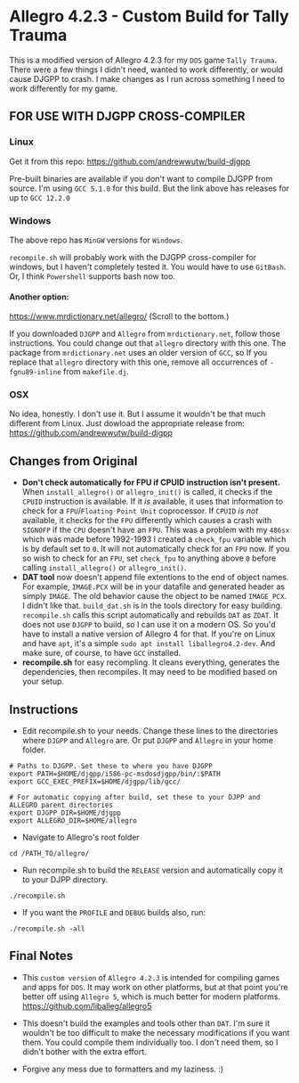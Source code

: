 # Allegro 4.2.3 - Custom Build for Tally Trauma

This is a modified version of Allegro 4.2.3 for my `DOS` game `Tally Trauma`. There were a few things I didn't need, wanted to work differently, or would cause DJGPP to crash. I make changes as I run across something I need to work differently for my game.

## FOR USE WITH DJGPP CROSS-COMPILER

### Linux
Get it from this repo: https://github.com/andrewwutw/build-djgpp

Pre-built binaries are available if you don't want to compile DJGPP from source. I'm using `GCC 5.1.0` for this build. But the link above has releases for up to `GCC 12.2.0`

### Windows

The above repo has `MinGW` versions for `Windows`.

`recompile.sh` will probably work with the DJGPP cross-compiler for windows, but I haven't completely tested it. You would have to use `GitBash`. Or, I think `Powershell` supports bash now too. 

#### Another option:

https://www.mrdictionary.net/allegro/ (Scroll to the bottom.)

If you downloaded `DJGPP` and `Allegro` from `mrdictionary.net`, follow those instructions. You could change out that `allegro` directory with this one. The package from `mrdictionary.net` uses an older version of `GCC`, so If you replace that `allegro` directory with this one, remove all occurrences of `-fgnu89-inline` from `makefile.dj`. 

### OSX

No idea, honestly. I don't use it. But I assume it wouldn't be that much different from Linux. Just dowload the appropriate release from: https://github.com/andrewwutw/build-djgpp

## Changes from Original
- **Don't check automatically for FPU if CPUID instruction isn't present.** When `install_allegro()` or `allegro_init()` is called, it checks if the `CPUID` instruction is available. If it *is* available, it uses that information to check for a `FPU`/`Floating Point Unit` coprocessor. If `CPUID` *is not* available, it checks for the `FPU` differently which causes a crash with `SIGNOFP` if the `CPU` doesn't have an `FPU`.  This was a problem with my `486sx` which was made before 1992-1993 I created a `check_fpu` variable which is by default set to `0`. It will not automatically check for an `FPU` now. If you so wish to check for an `FPU`, set `check_fpu` to anything above `0` before calling `install_allegro()` or `allegro_init()`.
- **DAT tool** now doesn't append file extentions to the end of object names. For example, `IMAGE.PCX` will be in your datafile and generated header as simply `IMAGE`. The old behavior cause the object to be named `IMAGE_PCX`. I didn't like that. `build_dat.sh` is in the tools directory for easy building. `recompile.sh` calls this script automatically and rebuilds `DAT` as `ZDAT`. It does not use `DJGPP` to build, so I can use it on a modern OS. So you'd have to install a native version of Allegro 4 for that. If you're on Linux and have `apt`, it's a simple `sudo apt install liballegro4.2-dev`. And make sure, of course, to have `GCC` installed.
- **recompile.sh** for easy recompling. It cleans everything, generates the dependencies, then recompiles. It may need to be modified based on your setup.
 
## Instructions

- Edit recompile.sh to your needs. Change these lines to the directories where `DJGPP` and `Allegro` are. Or put `DJGPP` and `Allegro` in your home folder. 

```
# Paths to DJGPP. Set these to where you have DJGPP
export PATH=$HOME/djgpp/i586-pc-msdosdjgpp/bin/:$PATH
export GCC_EXEC_PREFIX=$HOME/djgpp/lib/gcc/

# For automatic copying after build, set these to your DJPP and ALLEGRO parent directories
export DJGPP_DIR=$HOME/djgpp
export ALLEGRO_DIR=$HOME/allegro
```

- Navigate to Allegro's root folder

```
cd /PATH_TO/allegro/
```

- Run recompile.sh to build the `RELEASE` version and automatically copy it to your DJPP directory.
```
./recompile.sh
```

- If you want the `PROFILE` and `DEBUG` builds also, run:
```
./recompile.sh -all
```

## Final Notes
- This `custom version` of `Allegro 4.2.3` is intended for compiling games and apps for `DOS`. It may work on other platforms, but at that point you're better off using `Allegro 5`, which is much better for modern platforms. https://github.com/liballeg/allegro5

- This doesn't build the examples and tools other than `DAT`. I'm sure it wouldn't be too difficult to make the necessary modifications if you want them. You could compile them individually too. I don't need them, so I didn't bother with the extra effort.

- Forgive any mess due to formatters and my laziness. :)
